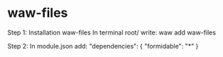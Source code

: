 # waw-files
Step 1: Installation waw-files
In terminal root/ write:
waw add waw-files

Step 2: In module.json add:
 "dependencies": {
        "formidable": "*"
    }
